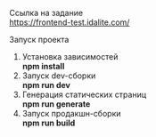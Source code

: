 Ссылка на задание  
https://frontend-test.idalite.com/  

Запуск проекта  
1. Установка зависимостей  
**npm install**  
2. Запуск dev-сборки  
**npm run dev**  
3. Генерация статических страниц  
**npm run generate**  
4. Запуск продакшн-сборки  
**npm run build**  
